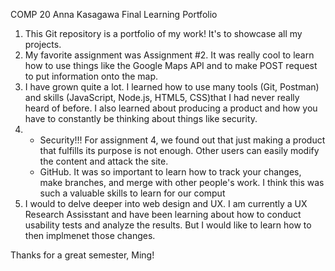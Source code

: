COMP 20
Anna Kasagawa 
Final Learning Portfolio 

1. This Git repository is a portfolio of my work! It's to showcase all my projects.
2. My favorite assignment was Assignment #2. It was really cool to learn how to use things like the Google Maps API and to make POST request to put information onto the map.
3. I have grown quite a lot. I learned how to use many tools (Git, Postman) and skills (JavaScript, Node.js, HTML5, CSS)that I had never really heard of before. I also learned about producing a product and how you have to constantly be thinking about things like security. 
4. 
	- Security!!! For assignment 4, we found out that just making a product that fulfills its purpose is not enough. Other users can easily modify the content and attack the site.
	- GitHub. It was so important to learn how to track your changes, make branches, and merge with other people's work. I think this was such a valuable skills to learn for our comput 
5. I would to delve deeper into web design and UX. I am currently a UX Research Assisstant and have been learning about how to conduct usability tests and analyze the results. But I would like to learn how to then implmenet those changes.

Thanks for a great semester, Ming! 
	
